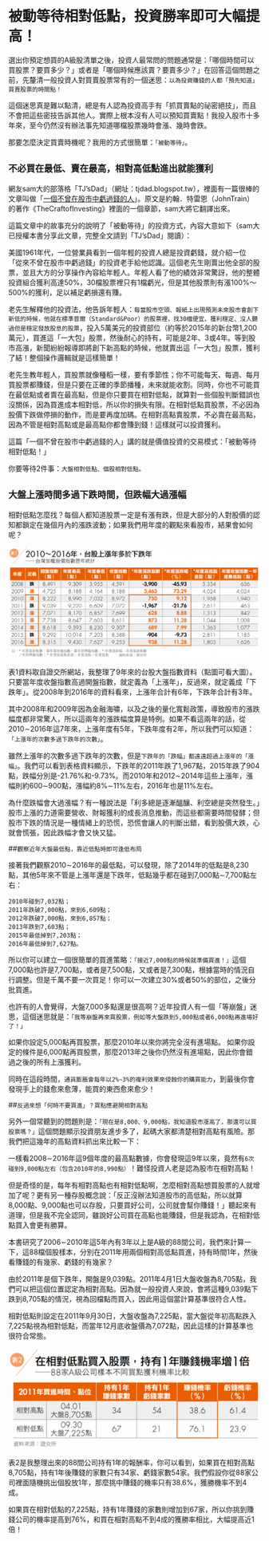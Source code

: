 # 被動等待相對低點，投資勝率即可大幅提高！


選出你預定想買的A級股清單之後，投資人最常問的問題通常是：「哪個時間可以買股票？要買多少？」或者是「哪個時候應該賣？要賣多少？」在回答這個問題之前，先釐清一般投資人對買賣股票常有的一個迷思：`以為投資賺錢的人都「預先知道」買賣股票的時間點！`

這個迷思真是難以點清，總是有人認為投資高手有「抓買賣點的祕密絕技」，而且不會把這些密技告訴其他人。實際上根本沒有人可以預知買賣點！我投入股市十多年來，至今仍然沒有辦法事先知道哪檔股票幾時會漲、幾時會跌。

那要怎麼決定買賣時機呢？我用的方式很簡單：`「被動等待」`。

## `不必買在最低、賣在最高，相對高低點進出就能獲利`

網友sam大的部落格「TJ’sDad」（網址：tjdad.blogspot.tw），裡面有一篇很棒的文章叫做「[一個不曾在股市中虧過錢的人](http://tjdad.blogspot.tw/2009/03/blog-post.html)」。原文是約翰．特雷恩（JohnTrain）的著作《TheCraftofInvesting》裡面的一個章節，sam大將它翻譯出來。

這篇文章中的故事充分的說明了「被動等待」的投資方式，內容大意如下（sam大已授權本書分享此文章，完整全文請到「TJ’sDad」閱讀）：

美國1961年代，一位營業員看到一個年輕的投資人總是投資虧錢，就介紹一位「從來不曾在股市中虧過錢」的投資老手給他認識。這個老先生剛賣出他全部的股票，並且大方的分享操作內容給年輕人。年輕人看了他的績效非常驚訝，他的整體投資組合獲利高達50%，30檔股票裡只有1檔虧光，但是其他股票則有漲100%～500%的獲利，足以補足虧損還有賺。



老先生解釋他的投資法，他告訴年輕人：`每當股市空頭、報紙上出現預測未來股市會創下新低的時候，他就在標準普爾（Standard&Poor）的股票裡，找30檔便宜、獲利穩定、沒人聽過但是穩定發放股息的股票`，投入5萬美元的投資部位（約等於2015年的新台幣1,200萬元），買進這「一大包」股票，然後耐心的持有，可能是2年、3或4年。等到股市高漲，新聞紛紛報導即將創下新高點的時候，他就賣出這「一大包」股票，獲利了結！整個操作邏輯就是這樣簡單！


老先生教年輕人，買股票就像種稻一樣，要有季節性；你不可能每天、每週、每月買股票都賺錢，但是只要在正確的季節播種，未來就能收割。同時，你也不可能買在最低點或者賣在最高點，但是你只要買在相對低點，就算對一些個股判斷錯誤也沒關係，因為買進成本相對低，所以你的損失有限。在相對低點買股票，不必因為股價下跌做停損的動作，而是要再度加碼。在相對高點賣股票，不必賣在最高點，因為不管是相對高點或是最高點你都會賺到錢！這樣就可以投資獲利。


這篇「一個不曾在股市中虧過錢的人」講的就是價值投資的交易模式：「被動等待相對低點！」

你要等待2件事：`大盤相對低點、個股相對低點。`

## `大盤上漲時間多過下跌時間，但跌幅大過漲幅`

相對低點怎麼找？每個人都知道股票一定是有漲有跌，但是大部分的人對股價的認知都鎖定在幾個月內的漲跌波動；如果我們用年度的觀點來看股市，結果會如何呢？


![](images/1024x457.png)

表1資料取自證交所網站，我整理了9年來的台股大盤指數資料（點圖可看大圖）。只要當年度收盤指數高過開盤指數，就定義為「上漲年」，反過來，就定義成「下跌年」。從2008年到2016年的資料看來，上漲年合計有6年，下跌年合計有3年。

其中2008年和2009年因為金融海嘯，以及之後的量化寬鬆政策，導致股市的漲跌幅度都非常驚人，所以這兩年的漲跌幅度算是特例。如果不看這兩年的話，從2010∼2016年這7年來，上漲年度有5年，下跌年度有2年，所以我們可以知道：`「上漲年的次數多過下跌年的次數」`。


雖然上漲年的次數多過下跌年的次數，但是`下跌年的「跌幅」都遠遠超過上漲年的「漲幅」`。我們可以看到表格資料顯示，下跌年的2011年跌了1,967點，2015年跌了904點，跌幅分別是-21.76%和-9.73%。而2010年和2012∼2014年這些上漲年，漲幅則約600∼900點，漲幅約8%∼11%左右，2016年也是11%左右。

為什麼跌幅會大過漲幅？有一種說法是「利多總是逐漸醞釀、利空總是突然發生。」股市上漲的力道需要營收、財報獲利的成長消息推動，而這些都需要時間發酵；但股市下跌的情況是一種情緒上的恐慌，恐慌會讓人的判斷出錯，看到股價大跌，心就會慌張，因此跌幅才會又快又猛。


##`觀察近年大盤最低點，靠近低點時即可逢低布局`

接著我們觀察2010∼2016年的最低點，可以發現，除了2014年的低點是8,230點，其他5年來不管是上漲年還是下跌年，低點幾乎都在碰到7,000點∼7,700點左右：

```
2010年碰到7,032點；
2011年跌破7,000點，來到6,609點；
2012年跌破7,000點，來到6,857點；
2013年跌到7,603點；
2015年最低掉到7,203點；
2016年最低掉到7,627點。
```

所以你可以建立一個很簡單的買進策略：`「接近7,000點的時候就準備買進！」`這個7,000點也許是7,700點，或者是7,500點，又或者是7,300點，根據當時的情況自行調整。但是千萬不要一次買足！你可以一次建立30%或者50%的部位，之後分批買進。

也許有的人會覺得，大盤7,000多點還是很高啊？近年投資人有一個「等崩盤」迷思，這個迷思就是：`「我等崩盤再來買股票，例如等大盤跌到5,000點或者6,000點再進場好了！」`

如果你設定5,000點再買股票，那麼2010年以來你將完全沒有進場點。
如果你設定的條件是6,000點再買股票，那麼2013年之後你仍然沒有進場點，因此你會錯過之後的所有上漲獲利。

同時在這段時間，`通貨膨脹會每年以2%∼3%的複利效果來侵蝕你的購買能力`，到最後你會發現手上的錢愈來愈薄，能買的東西愈來愈少！


##`反過來想「何時不要買進」？買點應避開相對高點`

另外一個常聽到的問題則是：`「現在是8,000、9,000點，我知道股市漲高了，那還可以買股票嗎？」`這個問題顯示投資朋友進步多了，起碼大家都清楚相對高點有風險。那我們把這幾年的高點資料抓出來比較一下：

一樣看2008∼2016年這9個年度的最高點數據，你會發現這9年以來，竟然有`6次碰到9,000點左右（包含2010年的8,990點）`！難怪投資人老是認為股市在相對高點！

但是奇怪的是，每年有相對高點也有相對低點啊，怎麼相對高點想買股票的人就增加了呢？更有另一種存股概念說：「反正沒辦法知道股市的高低點，所以就算8,000點、9,000點也可以存股，只要買好公司，公司就會幫你賺錢！」聽起來有道理，但是我不完全認同，雖說好公司買在高點也能賺錢，但是我認為，在相對低點買入會更有勝算。

本書研究了2006∼2010年這5年內有3年以上是A級的88間公司，我們來計算一下，這88檔個股樣本，分別在2011年用兩個相對高低點買進，持有時間1年，然後看賺錢的有幾家、虧錢的有幾家？


由於2011年是個下跌年，開盤是9,039點。2011年4月1日大盤收盤為8,705點，我們可以把這個位置認定為相對高點。因為就一般投資人來說，會將這種9,039點下跌到8,705點的情況，視為回檔點而買入，因此用這個當計算基準很符合人性。

相對低點則設定在2011年9月30日，大盤收盤為7,225點，當大盤從年初高點跌入7,225點視為相對低點，而當年12月底收盤價為7,072點，因此這樣的計算基準也很符合常態。



![](images/1024x412.png)


表2是我整理出來的88間公司持有1年的報酬率，你可以看到，如果買在相對高點8,705點，持有1年後賺錢的家數只有34家、虧錢家數54家。我們假設你從88家公司裡面隨機挑出個股放1年，那麼挑中賺錢的機率只有38.6%，獲勝機率不到4成。

如果買在相對低點的7,225點，持有1年賺錢的家數則增加到67家，所以你挑到賺錢公司的機率提高到76%，和買在相對高點不到4成的獲勝率相比，大幅提高近1倍！

